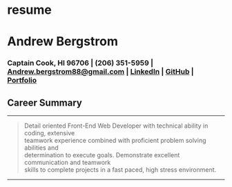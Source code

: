 # resume
Andrew Bergstrom
============

### Captain Cook, HI 96706 | (206) 351-5959 | Andrew.bergstrom88@gmail.com | [LinkedIn](https://www.linkedin.com/in/andrew-bergstrom-74a79aa4/) | [GitHub](https://github.com/AndrewBergstrom) | [Portfolio](https://andrews-react-portfolio.herokuapp.com/)

Career Summary
---
----
> Detail oriented Front-End Web Developer with technical ability in coding, extensive\
> teamwork experience combined with proficient problem solving abilities and\
> determination to execute goals. Demonstrate excellent communication and teamwork\
> skills to complete projects in a fast paced, high stress environment.
----
